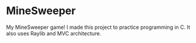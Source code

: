 # MineSweeper
My MineSweeper game! I made this project to practice programming in C. It also uses Raylib and MVC architecture.
